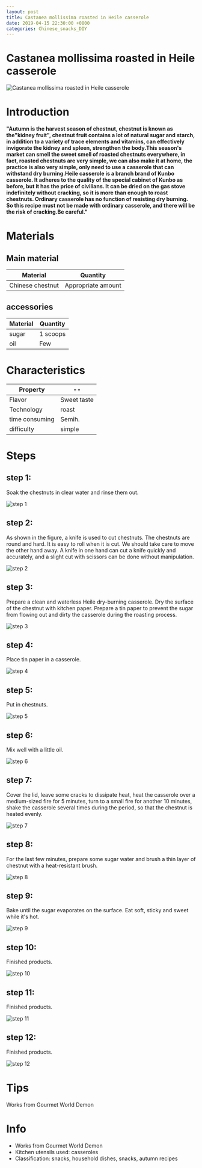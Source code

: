 ```yaml
---
layout: post
title: Castanea mollissima roasted in Heile casserole
date: 2019-04-15 22:30:00 +0800
categories: Chinese_snacks_DIY
---
```


# Castanea mollissima roasted in Heile casserole

![Castanea mollissima roasted in Heile casserole]({{site.baseurl}}/img/424226/424226.jpg)

# Introduction

**"Autumn is the harvest season of chestnut, chestnut is known as the"kidney fruit", chestnut fruit contains a lot of natural sugar and starch, in addition to a variety of trace elements and vitamins, can effectively invigorate the kidney and spleen, strengthen the body.This season's market can smell the sweet smell of roasted chestnuts everywhere, in fact, roasted chestnuts are very simple, we can also make it at home, the practice is also very simple, only need to use a casserole that can withstand dry burning.Heile casserole is a branch brand of Kunbo casserole. It adheres to the quality of the special cabinet of Kunbo as before, but it has the price of civilians. It can be dried on the gas stove indefinitely without cracking, so it is more than enough to roast chestnuts. Ordinary casserole has no function of resisting dry burning. So this recipe must not be made with ordinary casserole, and there will be the risk of cracking.Be careful."**

# Materials


## Main material

Material|Quantity
--|--
Chinese chestnut|Appropriate amount

## accessories

Material|Quantity
--|--
sugar|1 scoops
oil|Few

# Characteristics

Property|--
--|--
Flavor|Sweet taste
Technology|roast
time consuming|Semih.
difficulty|simple

# Steps

## step 1:

Soak the chestnuts in clear water and rinse them out.

![step 1]({{site.baseurl}}/img/424226/1.jpg)

## step 2:

As shown in the figure, a knife is used to cut chestnuts. The chestnuts are round and hard. It is easy to roll when it is cut. We should take care to move the other hand away. A knife in one hand can cut a knife quickly and accurately, and a slight cut with scissors can be done without manipulation.

![step 2]({{site.baseurl}}/img/424226/2.jpg)

## step 3:

Prepare a clean and waterless Heile dry-burning casserole. Dry the surface of the chestnut with kitchen paper. Prepare a tin paper to prevent the sugar from flowing out and dirty the casserole during the roasting process.

![step 3]({{site.baseurl}}/img/424226/3.jpg)

## step 4:

Place tin paper in a casserole.

![step 4]({{site.baseurl}}/img/424226/4.jpg)

## step 5:

Put in chestnuts.

![step 5]({{site.baseurl}}/img/424226/5.jpg)

## step 6:

Mix well with a little oil.

![step 6]({{site.baseurl}}/img/424226/6.jpg)

## step 7:

Cover the lid, leave some cracks to dissipate heat, heat the casserole over a medium-sized fire for 5 minutes, turn to a small fire for another 10 minutes, shake the casserole several times during the period, so that the chestnut is heated evenly.

![step 7]({{site.baseurl}}/img/424226/7.jpg)

## step 8:

For the last few minutes, prepare some sugar water and brush a thin layer of chestnut with a heat-resistant brush.

![step 8]({{site.baseurl}}/img/424226/8.jpg)

## step 9:

Bake until the sugar evaporates on the surface. Eat soft, sticky and sweet while it's hot.

![step 9]({{site.baseurl}}/img/424226/9.jpg)

## step 10:

Finished products.

![step 10]({{site.baseurl}}/img/424226/10.jpg)

## step 11:

Finished products.

![step 11]({{site.baseurl}}/img/424226/11.jpg)

## step 12:

Finished products.

![step 12]({{site.baseurl}}/img/424226/12.jpg)

# Tips

Works from Gourmet World Demon 

# Info

- Works from Gourmet World Demon 
- Kitchen utensils used: casseroles
- Classification: snacks, household dishes, snacks, autumn recipes